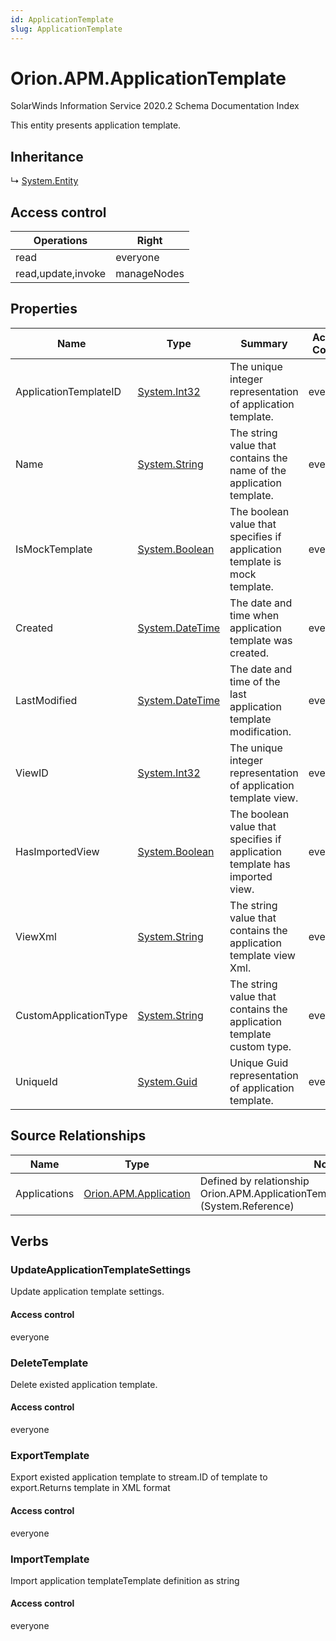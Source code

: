 ```yaml
---
id: ApplicationTemplate
slug: ApplicationTemplate
---
```


# Orion.APM.ApplicationTemplate

SolarWinds Information Service 2020.2 Schema Documentation Index

This entity presents application template.

## Inheritance

↳ [System.Entity](./../System/Entity)

## Access control

| Operations | Right |
| ------ | ------ |
| read | everyone |
| read,update,invoke | manageNodes |

## Properties

| Name | Type | Summary | Access Control |
| ------ | ------ | ------ | ------ |
| ApplicationTemplateID | [System.Int32](https://docs.microsoft.com/en-us/dotnet/api/system.int32) | The unique integer representation of application template. | everyone |
| Name | [System.String](https://docs.microsoft.com/en-us/dotnet/api/system.string) | The string value that contains the name of the application template. | everyone |
| IsMockTemplate | [System.Boolean](https://docs.microsoft.com/en-us/dotnet/api/system.boolean) | The boolean value that specifies if application template is mock template. | everyone |
| Created | [System.DateTime](https://docs.microsoft.com/en-us/dotnet/api/system.datetime) | The date and time when application template was created. | everyone |
| LastModified | [System.DateTime](https://docs.microsoft.com/en-us/dotnet/api/system.datetime) | The date and time of the last application template modification. | everyone |
| ViewID | [System.Int32](https://docs.microsoft.com/en-us/dotnet/api/system.int32) | The unique integer representation of application template view. | everyone |
| HasImportedView | [System.Boolean](https://docs.microsoft.com/en-us/dotnet/api/system.boolean) | The boolean value that specifies if application template has imported view. | everyone |
| ViewXml | [System.String](https://docs.microsoft.com/en-us/dotnet/api/system.string) | The string value that contains the application template view Xml. | everyone |
| CustomApplicationType | [System.String](https://docs.microsoft.com/en-us/dotnet/api/system.string) | The string value that contains the application template custom type. | everyone |
| UniqueId | [System.Guid](https://docs.microsoft.com/en-us/dotnet/api/system.guid) | Unique Guid representation of application template. | everyone |

## Source Relationships

| Name | Type | Notes |
| ------ | ------ | ------ |
| Applications | [Orion.APM.Application](./../Orion.APM/Application) | Defined by relationship Orion.APM.ApplicationTemplateReferencesApplication (System.Reference) |

## Verbs

### UpdateApplicationTemplateSettings

Update application template settings.

#### Access control

everyone

### DeleteTemplate

Delete existed application template.

#### Access control

everyone

### ExportTemplate

Export existed application template to stream.ID of template to export.Returns template in XML format

#### Access control

everyone

### ImportTemplate

Import application templateTemplate definition as string

#### Access control

everyone

